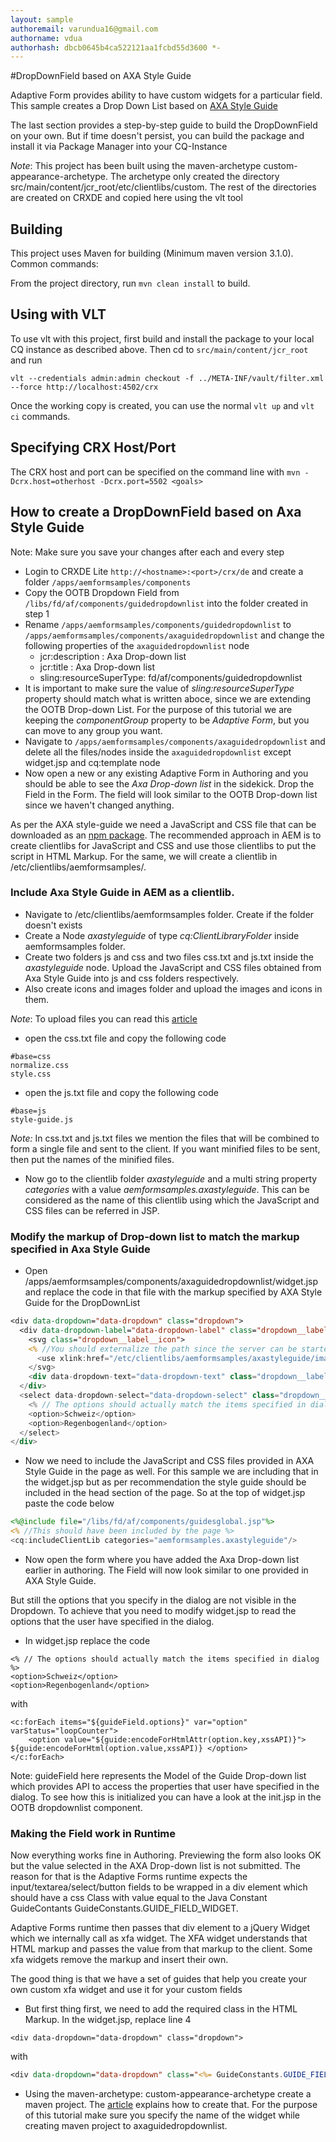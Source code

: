 ```yaml
---
layout: sample
authoremail: varundua16@gmail.com
authorname: vdua
authorhash: dbcb0645b4ca522121aa1fcbd55d3600 *-
---
```

#DropDownField based on AXA Style Guide

Adaptive Form provides ability to have custom widgets for a particular field. This sample creates a Drop Down List based
on [AXA Style Guide](http://design.axa.ch/components/form-and-input-elements/dropdown.html)

The last section provides a step-by-step guide to build the DropDownField on your own. But if time doesn't persist, you
can build the package and install it via Package Manager into your CQ-Instance

*Note*: This project has been built using the maven-archetype custom-appearance-archetype. The archetype only created
the directory src/main/content/jcr_root/etc/clientlibs/custom. The rest of the directories are created on CRXDE and
copied here using the vlt tool

## Building

This project uses Maven for building (Minimum maven version 3.1.0). Common commands:

From the project directory, run ``mvn clean install`` to build.

## Using with VLT

To use vlt with this project, first build and install the package to your local CQ instance as described above.
Then cd to `src/main/content/jcr_root` and run

    vlt --credentials admin:admin checkout -f ../META-INF/vault/filter.xml --force http://localhost:4502/crx

Once the working copy is created, you can use the normal ``vlt up`` and ``vlt ci`` commands.

## Specifying CRX Host/Port

The CRX host and port can be specified on the command line with `mvn -Dcrx.host=otherhost -Dcrx.port=5502 <goals>`

## How to create a DropDownField based on Axa Style Guide

Note: Make sure you save your changes after each and every step

* Login to CRXDE Lite `http://<hostname>:<port>/crx/de` and create a folder `/apps/aemformsamples/components`
* Copy the OOTB Dropdown Field from `/libs/fd/af/components/guidedropdownlist` into the folder created in step 1
* Rename `/apps/aemformsamples/components/guidedropdownlist` to `/apps/aemformsamples/components/axaguidedropdownlist`
   and change the following properties of the `axaguidedropdownlist` node
    * jcr:description : Axa Drop-down list
    * jcr:title : Axa Drop-down list
    * sling:resourceSuperType: fd/af/components/guidedropdownlist
* It is important to make sure the value of *sling:resourceSuperType* property should match what is written aboce,
since we are extending the OOTB Drop-down List. For the purpose of this tutorial we are keeping the *componentGroup*
property to be *Adaptive Form*, but you can move to any group you want.
* Navigate to `/apps/aemformsamples/components/axaguidedropdownlist` and delete all the files/nodes inside the
`axaguidedropdownlist` except widget.jsp and cq:template node
* Now open a new or any existing Adaptive Form in Authoring and you should be able to see the *Axa Drop-down list* in
the sidekick. Drop the Field in the Form. The field will look similar to the OOTB Drop-down list since we haven't
changed anything.

As per the AXA style-guide we need a JavaScript and CSS file that can be downloaded as an
[npm package](http://design.axa.ch/fundamentals/code/getting-started.html#use-npm). The recommended approach in AEM is
to create clientlibs for JavaScript and CSS and use those clientlibs to put the script in HTML Markup. For the same, we
will create a clientlib in /etc/clientlibs/aemformsamples/.

### Include Axa Style Guide in AEM as a clientlib.

* Navigate to /etc/clientlibs/aemformsamples folder. Create if the folder doesn't exists
* Create a Node *axastyleguide* of type *cq:ClientLibraryFolder* inside aemformsamples folder.
* Create two folders js and css and two files css.txt and js.txt inside the *axastyleguide* node. Upload the JavaScript
and CSS files obtained from Axa Style Guide into js and css folders respectively.
* Also create icons and images folder and upload the images and icons in them.

*Note*: To upload files you can read this
[article](http://blogs.adobe.com/dekesmith/2012/05/22/place-simple-html-and-image-files-online-with-crx-and-cq/)

* open the css.txt file and copy the following code
```
#base=css
normalize.css
style.css
```
* open the js.txt file and copy the following code
```
#base=js
style-guide.js
```

*Note:* In css.txt and js.txt files we mention the files that will be combined to form a single file and sent to the
client. If you want minified files to be sent, then put the names of the minified files.

* Now go to the clientlib folder *axastyleguide* and a multi string property *categories* with a value
*aemformsamples.axastyleguide*. This can be considered as the name of this clientlib using which the JavaScript and
CSS files can be referred in JSP.

### Modify the markup of Drop-down list to match the markup specified in Axa Style Guide

* Open /apps/aemformsamples/components/axaguidedropdownlist/widget.jsp and replace the code in that file with the markup
specified by AXA Style Guide for the DropDownList
```jsp
<div data-dropdown="data-dropdown" class="dropdown">
  <div data-dropdown-label="data-dropdown-label" class="dropdown__label">
    <svg class="dropdown__label__icon">
    <% //You should externalize the path since the server can be started using a context Root %>
      <use xlink:href="/etc/clientlibs/aemformsamples/axastyleguide/images/icons.svg#arrow-bottom"></use>
    </svg>
    <div data-dropdown-text="data-dropdown-text" class="dropdown__label__text"></div>
  </div>
  <select data-dropdown-select="data-dropdown-select" class="dropdown__select">
    <% // The options should actually match the items specified in dialog %>
    <option>Schweiz</option>
    <option>Regenbogenland</option>
  </select>
</div>
```
* Now we need to include the JavaScript and CSS files provided in AXA Style Guide in the page as well. For this sample
we are including that in the widget.jsp but as per recommendation the style guide should be included in the head section
of the page. So at the top of widget.jsp paste the code below
```jsp
<%@include file="/libs/fd/af/components/guidesglobal.jsp"%>
<% //This should have been included by the page %>
<cq:includeClientLib categories="aemformsamples.axastyleguide"/>
```

* Now open the form where you have added the Axa Drop-down list earlier in authoring. The Field will now look similar to
 one provided in AXA Style Guide.

But still the options that you specify in the dialog are not visible in the Dropdown. To achieve that you need to modify
widget.jsp to read the options that the user have specified in the dialog.

* In widget.jsp replace the code
```
<% // The options should actually match the items specified in dialog %>
<option>Schweiz</option>
<option>Regenbogenland</option>
```
with
```
<c:forEach items="${guideField.options}" var="option" varStatus="loopCounter">
    <option value="${guide:encodeForHtmlAttr(option.key,xssAPI)}"> ${guide:encodeForHtml(option.value,xssAPI)} </option>
</c:forEach>
```

Note: guideField here represents the Model of the Guide Drop-down list which provides API to access the properties that
user have specified in the dialog. To see how this is initialized you can have a look at the init.jsp in the OOTB
dropdownlist component.

### Making the Field work in Runtime

Now everything works fine in Authoring. Previewing the form also looks OK but the value selected in the AXA Drop-down
list is not submitted. The reason for that is the Adaptive Forms runtime expects the input/textarea/select/button fields
to be wrapped in a div element which should have a css Class with value equal to the Java Constant GuideContants
GuideConstants.GUIDE_FIELD_WIDGET.

Adaptive Forms runtime then passes that div element to a jQuery Widget which we internally call as xfa widget. The XFA
widget understands that HTML markup and passes the value from that markup to the client. Some xfa widgets remove the
markup and insert their own.

The good thing is that we have a set of guides that help you create your own custom xfa widget and use it for your
custom fields

* But first thing first, we need to add the required class in the HTML Markup. In the widget.jsp, replace line 4
```
<div data-dropdown="data-dropdown" class="dropdown">
```
with
```jsp
<div data-dropdown="data-dropdown" class="<%= GuideConstants.GUIDE_FIELD_WIDGET%> dropdown">
```

* Using the maven-archetype: custom-appearance-archetype create a maven project. The
[article](https://helpx.adobe.com/aem-forms/6-1/custom-appearance-widget-adaptive-form.html) explains how to create
that. For the purpose of this tutorial make sure you specify the name of the widget while creating maven project to
axaguidedropdownlist.